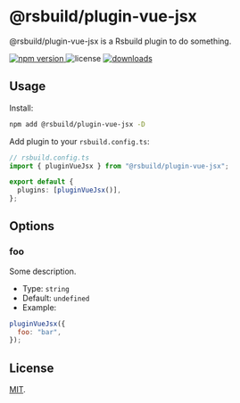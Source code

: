 # @rsbuild/plugin-vue-jsx

@rsbuild/plugin-vue-jsx is a Rsbuild plugin to do something.

<p>
  <a href="https://npmjs.com/package/@rsbuild/plugin-vue-jsx">
   <img src="https://img.shields.io/npm/v/@rsbuild/plugin-vue-jsx?style=flat-square&colorA=564341&colorB=EDED91" alt="npm version" />
  </a>
  <img src="https://img.shields.io/badge/License-MIT-blue.svg?style=flat-square&colorA=564341&colorB=EDED91" alt="license" />
  <a href="https://npmcharts.com/compare/@rsbuild/plugin-vue-jsx?minimal=true"><img src="https://img.shields.io/npm/dm/@rsbuild/plugin-vue-jsx.svg?style=flat-square&colorA=564341&colorB=EDED91" alt="downloads" /></a>
</p>

## Usage

Install:

```bash
npm add @rsbuild/plugin-vue-jsx -D
```

Add plugin to your `rsbuild.config.ts`:

```ts
// rsbuild.config.ts
import { pluginVueJsx } from "@rsbuild/plugin-vue-jsx";

export default {
  plugins: [pluginVueJsx()],
};
```

## Options

### foo

Some description.

- Type: `string`
- Default: `undefined`
- Example:

```js
pluginVueJsx({
  foo: "bar",
});
```

## License

[MIT](./LICENSE).
